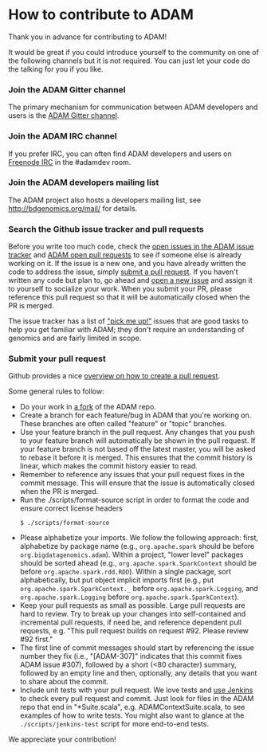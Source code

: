 How to contribute to ADAM
=========================

Thank you in advance for contributing to ADAM!

It would be great if you could introduce yourself to the community on one of the following
channels but it is not required. You can just let your code do the talking for you if you like.

### Join the ADAM Gitter channel

The primary mechanism for communication between ADAM developers and users is the [ADAM Gitter channel](https://gitter.im/bigdatagenomics/adam).


### Join the ADAM IRC channel

If you prefer IRC, you can often find ADAM developers and users on [Freenode IRC](https://freenode.net/) in the #adamdev room.


### Join the ADAM developers mailing list

The ADAM project also hosts a developers mailing list, see http://bdgenomics.org/mail/ for details.


### Search the Github issue tracker and pull requests

Before you write too much code, check the [open issues in the ADAM issue tracker](https://github.com/bigdatagenomics/adam/issues?state=open)
and [ADAM open pull requests](https://github.com/bigdatagenomics/adam/pulls) to see if someone else is already working on it. If the issue is
a new one, and you have already written the code to address the issue, simply [submit a pull request](https://help.github.com/articles/creating-a-pull-request).
If you haven't written any code but plan to, go ahead and [open a new issue](https://github.com/bigdatagenomics/adam/issues/new) and assign
it to yourself to socialize your work. When you submit your PR, please reference this pull request so that it will be automatically closed
when the PR is merged.

The issue tracker has a list of ["pick me up!"](https://github.com/bigdatagenomics/adam/issues?labels=pick+me+up%21&page=1&state=open) issues
that are good tasks to help you get familiar with ADAM; they don't require an understanding of genomics and are fairly
limited in scope.


### Submit your pull request

Github provides a nice [overview on how to create a pull request](https://help.github.com/articles/creating-a-pull-request).

Some general rules to follow:

* Do your work in [a fork](https://help.github.com/articles/fork-a-repo) of the ADAM repo.
* Create a branch for each feature/bug in ADAM that you're working on. These branches are often called "feature"
or "topic" branches.
* Use your feature branch in the pull request. Any changes that you push to your feature branch will automatically
be shown in the pull request.  If your feature branch is not based off the latest master, you will be asked to rebase
it before it is merged. This ensures that the commit history is linear, which makes the commit history easier to read.
* Remember to reference any issues that your pull request fixes in the commit message. This will ensure that the issue
is automatically closed when the PR is merged.
* Run the ./scripts/format-source script in order to format the code and ensure correct license headers
  ```
  $ ./scripts/format-source
  ```
* Please alphabetize your imports. We follow the following approach: first, alphabetize by package name (e.g., `org.apache.spark`
should be before `org.bigdatagenomics.adam`). Within a project, "lower level" packages should be sorted ahead (e.g.,
`org.apache.spark.SparkContext` should be before `org.apache.spark.rdd.RDD`). Within a single package, sort alphabetically,
but put object implicit imports first (e.g., put `org.apache.spark.SparkContext._` before `org.apache.spark.Logging`, and
`org.apache.spark.Logging` before `org.apache.spark.SparkContext`).
* Keep your pull requests as small as possible. Large pull requests are hard to review. Try to break up your changes
into self-contained and incremental pull requests, if need be, and reference dependent pull requests, e.g. "This pull
request builds on request #92. Please review #92 first."
* The first line of commit messages should start by referencing the issue number they fix (i.e., "[ADAM-307]" indicates that
this commit fixes ADAM issue #307), followed by a short (<80 character) summary, followed by an empty line and then,
optionally, any details that you want to share about the commit.
* Include unit tests with your pull request. We love tests and [use Jenkins](https://amplab.cs.berkeley.edu/jenkins/)
to check every pull request and commit. Just look for files in the ADAM repo that end in "*Suite.scala", 
e.g. ADAMContextSuite.scala, to see examples of how to write tests. You might also want to glance at the 
`./scripts/jenkins-test` script for more end-to-end tests.

We appreciate your contribution!
